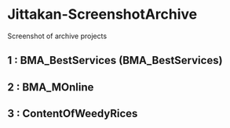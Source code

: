 # Jittakan-ScreenshotArchive

Screenshot of archive projects 

## 1 :  BMA_BestServices (BMA_BestServices)

## 2 :  BMA_MOnline

## 3 :  ContentOfWeedyRices
